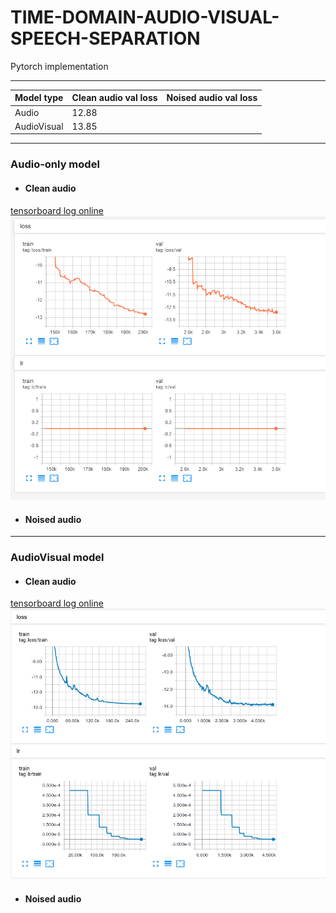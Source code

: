 # TIME-DOMAIN-AUDIO-VISUAL-SPEECH-SEPARATION
Pytorch implementation

***

| Model type  | Clean audio val loss | Noised audio val loss |
| ----------- | -------------------- | --------------------- |
| Audio       | 12.88                |                       |
| AudioVisual | 13.85                |                       |


***

### Audio-only model
* #### Clean audio 
[tensorboard log online](https://tensorboard.dev/experiment/PXy5m20DR0aAb5fvqEjofA/)
![audio_clean](src/log/audio_only_model/clean_loss.png)

* #### Noised audio
<!-- [tensorboard log online](https://tensorboard.dev/experiment/
![audio_clean](src/log/audio_only_model/loss.png) -->

***

### AudioVisual model
* #### Clean audio
[tensorboard log online](https://tensorboard.dev/experiment/Buna7CXiRqyWkGo9Z1exrQ)
![audio_clean](src/log/audio_visual_model/clean_loss.png)

* #### Noised audio
<!-- [tensorboard log online](https://tensorboard.dev/experiment/
![audio_clean](src/log/audio_only_model/loss.png) -->


